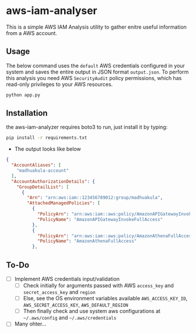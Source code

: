 # aws-iam-analyser

This is a simple AWS IAM Analysis utility to gather enitre useful information from a AWS account.

## Usage

The below command uses the `default` AWS credentials configured in your system and saves the entire output in JSON format `output.json`. To perform this analysis you need AWS `SecurityAudit` policy permissions, which has read-only privileges to your AWS resources.

```bash
python app.py
```

## Installation

the aws-iam-analyzer requires boto3 to run, just install it by typing:

```bash
pip install -r requirements.txt
```

* The output looks like below

```json
{
  "AccountAliases": [
    "madhuakula-account"
  ],
  "AccountAuthorizationDetails": {
    "GroupDetailList": [
      {
        "Arn": "arn:aws:iam::123456789012:group/madhuakula",
        "AttachedManagedPolicies": [
          {
            "PolicyArn": "arn:aws:iam::aws:policy/AmazonAPIGatewayInvokeFullAccess",
            "PolicyName": "AmazonAPIGatewayInvokeFullAccess"
          },
          {
            "PolicyArn": "arn:aws:iam::aws:policy/AmazonAthenaFullAccess",
            "PolicyName": "AmazonAthenaFullAccess"
          },
```

## To-Do

- [ ] Implement AWS credentials input/validation
  - [ ] Check initially for arguments passed with AWS `access_key` and `secret_access_key` and `region`
  - [ ] Else, see the OS environment variables available `AWS_ACCESS_KEY_ID`, `AWS_SECRET_ACCESS_KEY`, `AWS_DEFAULT_REGION`
  - [ ] Then finally check and use system aws configurations at `~/.aws/config` and `~/.aws/credentials`
- [ ] Many ohter...